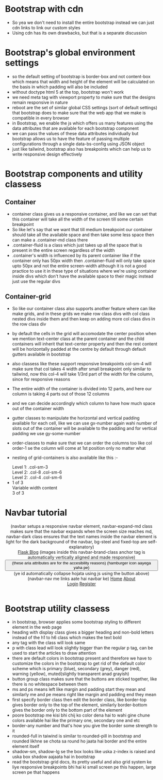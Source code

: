 # Bootstrap with cdn

- So yea we don't need to install the entire bootstrap instead we can just cdn links to link our custom styles
- Using cdn has its own drawbacks, but that is a separate discussion

# Bootstrap's global environment settings

- so the default setting of bootstrap is border-box and not content-box which means that width and height of the element will be calculated on the basis in which padding will also be included
- without doctype html 5 at the top, bootstrap won't work
- we need meta tag with viewport property to make sure that the designs remain responsive in nature
- reboot are the set of similar global CSS settings (sort of default settings) that bootstrap does to make sure that the web app that we make is compatible in every browser
- in Bootstrap, we enable the js which offers us many features using the data attributes that are available for each bootstrap component
- we can pass the values of these data attributes individually but bootstrap allows us to have the feature of passing multiple configurations through a single data-bs-config using JSON object
- just like tailwind, bootstrap also has breakpoints which can help us to write responsive design effectively

# Bootstrap components and utility classess

## Container

- container class gives us a responsive container, and like we can set that this container will take all the width of the screen till some certain breakpoint
- So like let's say that we want that till medium breakpoint our container should take all the available space and then take some less space then can make a .container-md class there
- .container-fluid is a class which just takes up all the space that is present in the entire screen regardless of the width
- .container's width is influenced by its parent container like if the container only has 50px width then .container-fluid will only take space upto 50px and not the entire screen-width although it is not a good practice to use it in these type of situations where we're using container inside divs which don't have the available space to their magic instead just use the regular divs

## Container-grid

- So like our container class also supports another feature where can like make grids, and in these grids we make row class divs with col class nested divs inside them and then keep on adding more col class divs in the row class div
- by default the cells in the grid will accomodate the center position when we mention text-center class at the parent container and the child containers will inherit that text-center property and then the rest content will be horizontally padded at the centre by default through default gutters available in bootstrap
- also classess like these support responsive breakpoints col-sm-4 will make sure that col takes 4 width after small breakpoint only similar to tailwind, now this col-4 will take 1/3rd part of the width for the column, since for responsive reasons
- The entire width of the container is divided into 12 parts, and here our column is taking 4 parts out of those 12 columns
- and we can decide accordingly which column to have how much space out of the container width
- gutter classes to manipulate the horizontal and vertical padding available for each cell, like we can use gx-number again wahi number of slots out of the container will be available to the padding and for vertical padding we use gy-some-number
- order-classes to make sure that we can order the columns too like col order-1 se the column will come at 1st position only no matter what
- nesting of grid-containers is also available like this :-
  <div class="container text-center">
  <div class="row">
  <div class="col-sm-3">
  Level 1: .col-sm-3
  </div>
  <div class="col-sm-9">
  <div class="row">
  <div class="col-8 col-sm-6">
  Level 2: .col-8 .col-sm-6
  </div>
  <div class="col-4 col-sm-6">
  Level 2: .col-4 .col-sm-6
  </div>
  </div>
  </div>
  </div>
  </div>

- 
    <div class="col col-lg-2">
      1 of 3
    </div>
    <div class="col-md-auto">
      Variable width content
    </div>
    <div class="col col-lg-2">
      3 of 3
    </div>

# Navbar tutorial 

<header class="site-header"> 
  <nav class="navbar navbar-expand-md navbar-dark bg-steel fixed-top"> (navbar setups a responsive navbar element, navbar-expand-md class makes sure that the navbar expands when the screen size reaches md, navbar-dark class ensures that the text names inside the navbar element is light for the dark background of the navbar, bg-steel and fixed-top are self-explanatory)
    <div class="container">
      <a class="navbar-brand mr-4" href="/">Flask Blog</a> (images inside this navbar-brand-class anchor tag is automatically vertically aligned and made responsive)
      <button class="navbar-toggler" type="button" data-toggle="collapse" data-target="#navbarToggle" aria-controls="navbarToggle" aria-expanded="false" aria-label="Toggle navigation"> (these aria attributes are for the accesibility reasons)
        <span class="navbar-toggler-icon"></span> (hamburger icon aayega yaha pe)
      </button>
      <div class="collapse navbar-collapse" id="navbarToggle"> (ye id automatically collapse hojata using js using the button above)
        <div class="navbar-nav mr-auto"> (navbar-nav me links aate hai navbar ke)
          <a class="nav-item nav-link" href="/">Home</a>
          <a class="nav-item nav-link" href="/about">About</a>
        </div>
        <!-- Navbar Right Side -->
        <div class="navbar-nav">
          <a class="nav-item nav-link" href="/login">Login</a>
          <a class="nav-item nav-link" href="/register">Register</a>
        </div>
      </div>
    </div>
  </nav>
</header>

# Bootstrap utility classess

- in bootstrap, browser applies some bootstrap styling to different element in the web page
- heading with display class gives a bigger heading and non-bold letters instead of the h1 to h6 class which makes the text bold
- any tag with the class will look same
- p with class lead will look slightly bigger than the regular p tag, can be used to start the articles to draw attention
- there are default colors in bootstrap present and therefore we have to customize the colors in the bootstrap to get rid of the default color scheme which is primary (blue), secondary (grey), danger (red), warning (yellow), muted(slightly transparent anad grayish)
- button group class makes sure that the buttons are sticked together, like there is no whitespace between them 
- ms and ps means left like margin and padding start they mean 
and similarly me and pe means right like margin and padding end they mean 
- first specify border class then edit the border class, like border-top gives border only to the top of the element, similarly border-bottom gives the border only to the bottom part of the element  
- poore bootstrap me kisi bhi chij ko color dena hai to wahi gine chune colors available hai like the primary one, secondary one and etc
- border-any number and that's how you give the border some strength to it 
- rounded-full in taiwind is similar to rounded-pill in bootstrap and rounded likhne se chota sa round ho jaata hai border and the entire element itself
- shadow-sm, shadow-lg se the box looks like uska z-index is raised and uska box shadow aajaata hai in bootstrap
- read the bootstrap grid docs, its pretty useful and also grid system ke liye responsive breakpoints bhi hai ki small screen pe this happen, large screen pe that happens  